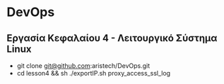 # DevOps

## Εργασία Κεφαλαίου 4 - Λειτουργικό Σύστημα Linux
- git clone git@github.com:aristech/DevOps.git
- cd lesson4 && sh ./exportIP.sh proxy_access_ssl_log
